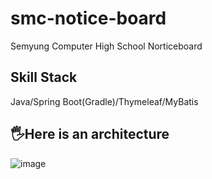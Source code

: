 # smc-notice-board
Semyung Computer High School Norticeboard

## Skill Stack
Java/Spring Boot(Gradle)/Thymeleaf/MyBatis

## 🖐Here is an architecture
![image](https://user-images.githubusercontent.com/77256585/156500590-8e0b42d4-68f1-49c3-99b7-e18910cad3da.png)
